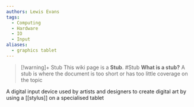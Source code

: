 ```yaml
---
authors: Lewis Evans
tags:
  - Computing
  - Hardware
  - IO
  - Input
aliases:
  - graphics tablet
---
```

> [!warning]+ Stub
> This wiki page is a **Stub**.
> #Stub 
> **What is a stub?**
> A stub is where the document is too short or has too little coverage on the topic

A digital input device used by artists and designers to create digital art by using a [[stylus]] on a specialised tablet